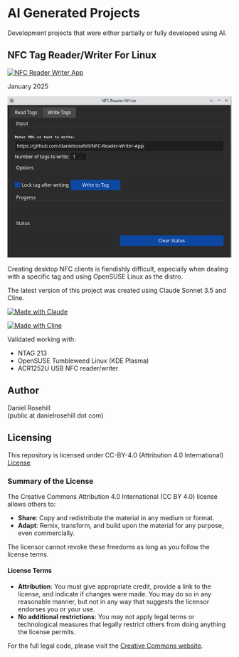 # AI Generated Projects

Development projects that were either partially or fully developed using AI.

## NFC Tag Reader/Writer For Linux

[![NFC Reader Writer App](https://img.shields.io/badge/NFC_Reader_Writer_App-blue?style=for-the-badge)](https://github.com/danielrosehill/NFC-Reader-Writer-App)

January 2025

![alt text](scnreeshots/nfc-tag-app.png)

Creating desktop NFC clients is fiendishly difficult, especially when dealing with a specific tag and using OpenSUSE Linux as the distro.

The latest version of this project was created using Claude Sonnet 3.5 and Cline.

[![Made with Claude](https://img.shields.io/badge/Made_with-Claude_Sonnet_3.5-purple?style=for-the-badge)](https://www.anthropic.com/claude)

[![Made with Cline](https://img.shields.io/badge/Made_with-Cline-green?style=for-the-badge)](https://github.com/ClineCLI/Cline)

 Validated working with:

 - NTAG 213
 - OpenSUSE Tumbleweed Linux (KDE Plasma)
 - ACR1252U USB NFC reader/writer

## Author

Daniel Rosehill  
(public at danielrosehill dot com)

## Licensing

This repository is licensed under CC-BY-4.0 (Attribution 4.0 International) 
[License](https://creativecommons.org/licenses/by/4.0/)

### Summary of the License
The Creative Commons Attribution 4.0 International (CC BY 4.0) license allows others to:
- **Share**: Copy and redistribute the material in any medium or format.
- **Adapt**: Remix, transform, and build upon the material for any purpose, even commercially.

The licensor cannot revoke these freedoms as long as you follow the license terms.

#### License Terms
- **Attribution**: You must give appropriate credit, provide a link to the license, and indicate if changes were made. You may do so in any reasonable manner, but not in any way that suggests the licensor endorses you or your use.
- **No additional restrictions**: You may not apply legal terms or technological measures that legally restrict others from doing anything the license permits.

For the full legal code, please visit the [Creative Commons website](https://creativecommons.org/licenses/by/4.0/legalcode).